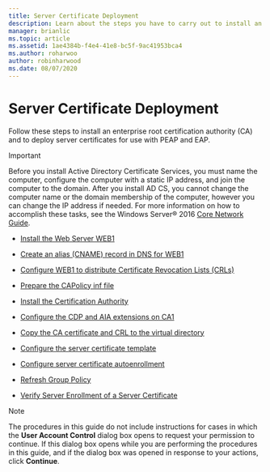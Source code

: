 ```yaml
---
title: Server Certificate Deployment
description: Learn about the steps you have to carry out to install an enterprise root certification authority and to deploy server certificates for use with PEAP and EAP.
manager: brianlic
ms.topic: article
ms.assetid: 1ae4384b-f4e4-41e8-bc5f-9ac41953bca4
ms.author: roharwoo
author: robinharwood
ms.date: 08/07/2020
---
```

# Server Certificate Deployment

>

Follow these steps to install an enterprise root certification authority (CA) and to deploy server certificates for use with PEAP and EAP.

> [!IMPORTANT]
> Before you install Active Directory Certificate Services, you must name the computer, configure the computer with a static IP address, and join the computer to the domain. After you install AD CS, you cannot change the computer name or the domain membership of the computer, however you can change the IP address if needed. For more information on how to accomplish these tasks, see the Windows Server&reg; 2016 [Core Network Guide](../../Core-Network-Guide.md).


-   [Install the Web Server WEB1](../../../core-network-guide/cncg/server-certs/Install-the-Web-Server-WEB1.md)

-   [Create an alias (CNAME) record in DNS for WEB1](../../../core-network-guide/cncg/server-certs/Create-an-Alias-CNAME-Record-in-DNS-for-WEB1.md)

-   [Configure WEB1 to distribute Certificate Revocation Lists (CRLs)](../../../core-network-guide/cncg/server-certs/Configure-WEB1-to-Distribute-Certificate-Revocation-Lists.md)

-   [Prepare the CAPolicy inf file](../../../core-network-guide/cncg/server-certs/Prepare-the-CAPolicy-inf-File.md)

-   [Install the Certification Authority](../../../core-network-guide/cncg/server-certs/Install-the-Certification-Authority.md)

-   [Configure the CDP and AIA extensions on CA1](../../../core-network-guide/cncg/server-certs/Configure-the-CDP-and-AIA-Extensions-on-CA1.md)

-   [Copy the CA certificate and CRL to the virtual directory](../../../core-network-guide/cncg/server-certs/Copy-the-CA-Certificate-and-CRL-to-the-Virtual-Directory.md)

-   [Configure the server certificate template](../../../core-network-guide/cncg/server-certs/Configure-the-Server-Certificate-Template.md)

-   [Configure server certificate autoenrollment](../../../core-network-guide/cncg/server-certs/Configure-Server-Certificate-Autoenrollment.md)

-   [Refresh Group Policy](../../../core-network-guide/cncg/server-certs/Refresh-Group-Policy.md)

-   [Verify Server Enrollment of a Server Certificate](../../../core-network-guide/cncg/server-certs/Verify-Server-Enrollment-of-a-Server-Certificate.md)

> [!NOTE]
> The procedures in this guide do not include instructions for cases in which the **User Account Control** dialog box opens to request your permission to continue. If this dialog box opens while you are performing the procedures in this guide, and if the dialog box was opened in response to your actions, click **Continue**.



